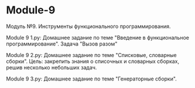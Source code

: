 # Module-9
Модуль №9. Инструменты функционального программирования.

Module 9 1.py: Домашнее задание по теме "Введение в функциональное программирование". Задача "Вызов разом"

Module 9 2.py: Домашнее задание по теме "Списковые, словарные сборки". Цель: закрепить знания о списочных и словарных сборках, решив несколько небольших задач.

Module 9 3.py: Домашнее задание по теме "Генераторные сборки".
